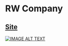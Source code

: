 # RW Company

## <a href="https://rw-company.vercel.app/">Site</a>

[![IMAGE ALT TEXT](http://img.youtube.com/vi/https://youtu.be/m40nrlj9jGg/0.jpg)](https://www.youtube.com/embed/m40nrlj9jGg "Video Title")

<!-- <iframe width="560" height="315" src="https://www.youtube.com/embed/m40nrlj9jGg" title="YouTube video player" frameborder="0" allow="accelerometer; autoplay; clipboard-write; encrypted-media; gyroscope; picture-in-picture; web-share" allowfullscreen></iframe> -->